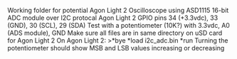 Working folder for potential Agon Light 2 Oscilloscope
using ASD1115 16-bit ADC module over I2C protocal
Agon Light 2 GPIO pins 34 (+3.3vdc), 33 (GND), 30 (SCL), 29 (SDA)
Test with a potentiometer (10K?) with 3.3vdc, A0 (ADS module), GND
Make sure all files are in same directory on uSD card for Agon Light 2
On Agon Light 2:  >*bye    *load i2c_adc.bin    *run
Turning the potentiometer should show MSB and LSB values increasing or decreasing

